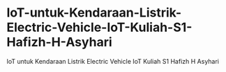 # IoT-untuk-Kendaraan-Listrik-Electric-Vehicle-IoT-Kuliah-S1-Hafizh-H-Asyhari
IoT untuk Kendaraan Listrik Electric Vehicle IoT Kuliah S1 Hafizh H Asyhari
